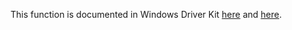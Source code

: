 This function is documented in Windows Driver Kit [here](https://learn.microsoft.com/en-us/windows-hardware/drivers/ddi/ntifs/nf-ntifs-ntlockfile) and [here](https://learn.microsoft.com/en-us/windows-hardware/drivers/ddi/ntifs/nf-ntifs-zwlockfile).
